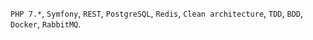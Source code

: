 `PHP 7.*`, `Symfony`, `REST`, `PostgreSQL`, `Redis`, `Clean architecture`, `TDD`, `BDD`, `Docker`, `RabbitMQ`. 
